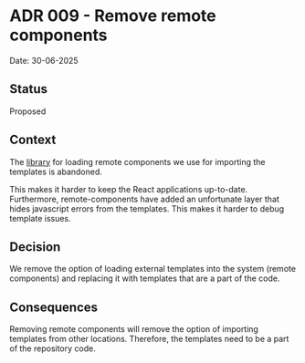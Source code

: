 # ADR 009 - Remove remote components

Date: 30-06-2025

## Status

Proposed

## Context

The [library](https://www.npmjs.com/package/@paciolan/remote-component) for loading remote components we use for importing the templates is abandoned.

This makes it harder to keep the React applications up-to-date. Furthermore, remote-components have added
an unfortunate layer that hides javascript errors from the templates. This makes it harder to debug template issues.

## Decision

We remove the option of loading external templates into the system (remote components) and
replacing it with templates that are a part of the code.

## Consequences

Removing remote components will remove the option of importing templates from other locations. Therefore, the templates
need to be a part of the repository code.
